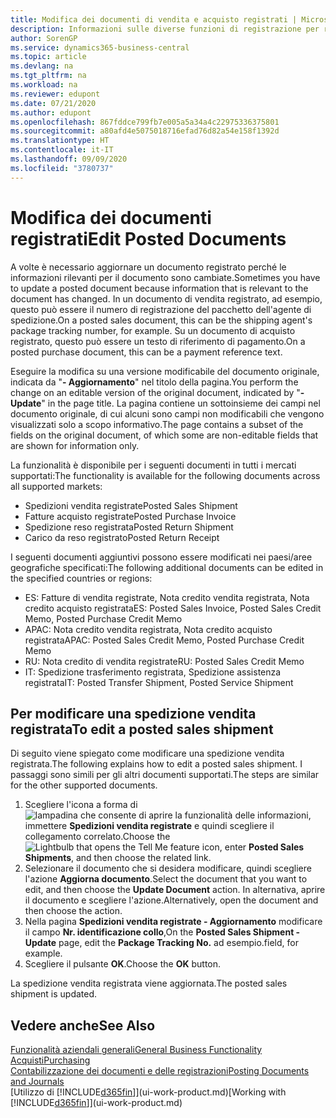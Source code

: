 ```yaml
---
title: Modifica dei documenti di vendita e acquisto registrati | Microsoft Docs
description: Informazioni sulle diverse funzioni di registrazione per registrare documenti di acquisto e sul modo in cui aggiornare documenti registrati.
author: SorenGP
ms.service: dynamics365-business-central
ms.topic: article
ms.devlang: na
ms.tgt_pltfrm: na
ms.workload: na
ms.reviewer: edupont
ms.date: 07/21/2020
ms.author: edupont
ms.openlocfilehash: 867fddce799fb7e005a5a34a4c22975336375801
ms.sourcegitcommit: a80afd4e5075018716efad76d82a54e158f1392d
ms.translationtype: HT
ms.contentlocale: it-IT
ms.lasthandoff: 09/09/2020
ms.locfileid: "3780737"
---
```

# <a name="edit-posted-documents"></a><span data-ttu-id="8bbf1-103">Modifica dei documenti registrati</span><span class="sxs-lookup"><span data-stu-id="8bbf1-103">Edit Posted Documents</span></span>

<span data-ttu-id="8bbf1-104">A volte è necessario aggiornare un documento registrato perché le informazioni rilevanti per il documento sono cambiate.</span><span class="sxs-lookup"><span data-stu-id="8bbf1-104">Sometimes you have to update a posted document because information that is relevant to the document has changed.</span></span> <span data-ttu-id="8bbf1-105">In un documento di vendita registrato, ad esempio, questo può essere il numero di registrazione del pacchetto dell'agente di spedizione.</span><span class="sxs-lookup"><span data-stu-id="8bbf1-105">On a posted sales document, this can be the shipping agent's package tracking number, for example.</span></span> <span data-ttu-id="8bbf1-106">Su un documento di acquisto registrato, questo può essere un testo di riferimento di pagamento.</span><span class="sxs-lookup"><span data-stu-id="8bbf1-106">On a posted purchase document, this can be a payment reference text.</span></span>

<span data-ttu-id="8bbf1-107">Eseguire la modifica su una versione modificabile del documento originale, indicata da "**- Aggiornamento**" nel titolo della pagina.</span><span class="sxs-lookup"><span data-stu-id="8bbf1-107">You perform the change on an editable version of the original document, indicated by "**- Update**" in the page title.</span></span> <span data-ttu-id="8bbf1-108">La pagina contiene un sottoinsieme dei campi nel documento originale, di cui alcuni sono campi non modificabili che vengono visualizzati solo a scopo informativo.</span><span class="sxs-lookup"><span data-stu-id="8bbf1-108">The page contains a subset of the fields on the original document, of which some are non-editable fields that are shown for information only.</span></span>

<span data-ttu-id="8bbf1-109">La funzionalità è disponibile per i seguenti documenti in tutti i mercati supportati:</span><span class="sxs-lookup"><span data-stu-id="8bbf1-109">The functionality is available for the following documents across all supported markets:</span></span>

- <span data-ttu-id="8bbf1-110">Spedizioni vendita registrate</span><span class="sxs-lookup"><span data-stu-id="8bbf1-110">Posted Sales Shipment</span></span>
- <span data-ttu-id="8bbf1-111">Fatture acquisto registrate</span><span class="sxs-lookup"><span data-stu-id="8bbf1-111">Posted Purchase Invoice</span></span>
- <span data-ttu-id="8bbf1-112">Spedizione reso registrata</span><span class="sxs-lookup"><span data-stu-id="8bbf1-112">Posted Return Shipment</span></span>
- <span data-ttu-id="8bbf1-113">Carico da reso registrato</span><span class="sxs-lookup"><span data-stu-id="8bbf1-113">Posted Return Receipt</span></span>

<span data-ttu-id="8bbf1-114">I seguenti documenti aggiuntivi possono essere modificati nei paesi/aree geografiche specificati:</span><span class="sxs-lookup"><span data-stu-id="8bbf1-114">The following additional documents can be edited in the specified countries or regions:</span></span>

- <span data-ttu-id="8bbf1-115">ES: Fatture di vendita registrate, Nota credito vendita registrata, Nota credito acquisto registrata</span><span class="sxs-lookup"><span data-stu-id="8bbf1-115">ES: Posted Sales Invoice, Posted Sales Credit Memo, Posted Purchase Credit Memo</span></span>
- <span data-ttu-id="8bbf1-116">APAC: Nota credito vendita registrata, Nota credito acquisto registrata</span><span class="sxs-lookup"><span data-stu-id="8bbf1-116">APAC: Posted Sales Credit Memo, Posted Purchase Credit Memo</span></span>
- <span data-ttu-id="8bbf1-117">RU: Nota credito di vendita registrate</span><span class="sxs-lookup"><span data-stu-id="8bbf1-117">RU: Posted Sales Credit Memo</span></span>
- <span data-ttu-id="8bbf1-118">IT: Spedizione trasferimento registrata, Spedizione assistenza registrata</span><span class="sxs-lookup"><span data-stu-id="8bbf1-118">IT: Posted Transfer Shipment, Posted Service Shipment</span></span>

## <a name="to-edit-a-posted-sales-shipment"></a><span data-ttu-id="8bbf1-119">Per modificare una spedizione vendita registrata</span><span class="sxs-lookup"><span data-stu-id="8bbf1-119">To edit a posted sales shipment</span></span>

<span data-ttu-id="8bbf1-120">Di seguito viene spiegato come modificare una spedizione vendita registrata.</span><span class="sxs-lookup"><span data-stu-id="8bbf1-120">The following explains how to edit a posted sales shipment.</span></span> <span data-ttu-id="8bbf1-121">I passaggi sono simili per gli altri documenti supportati.</span><span class="sxs-lookup"><span data-stu-id="8bbf1-121">The steps are similar for the other supported documents.</span></span>

1. <span data-ttu-id="8bbf1-122">Scegliere l'icona a forma di ![lampadina che consente di aprire la funzionalità delle informazioni](media/ui-search/search_small.png "Informazioni sull'operazione che si desidera eseguire"), immettere **Spedizioni vendita registrate** e quindi scegliere il collegamento correlato.</span><span class="sxs-lookup"><span data-stu-id="8bbf1-122">Choose the ![Lightbulb that opens the Tell Me feature](media/ui-search/search_small.png "Tell me what you want to do") icon, enter **Posted Sales Shipments**, and then choose the related link.</span></span>
2. <span data-ttu-id="8bbf1-123">Selezionare il documento che si desidera modificare, quindi scegliere l'azione **Aggiorna documento**.</span><span class="sxs-lookup"><span data-stu-id="8bbf1-123">Select the document that you want to edit, and then choose the **Update Document** action.</span></span> <span data-ttu-id="8bbf1-124">In alternativa, aprire il documento e scegliere l'azione.</span><span class="sxs-lookup"><span data-stu-id="8bbf1-124">Alternatively, open the document and then choose the action.</span></span>
3. <span data-ttu-id="8bbf1-125">Nella pagina **Spedizioni vendita registrate - Aggiornamento** modificare il campo **Nr. identificazione collo**,</span><span class="sxs-lookup"><span data-stu-id="8bbf1-125">On the **Posted Sales Shipment - Update** page, edit the **Package Tracking No.**</span></span> <span data-ttu-id="8bbf1-126">ad esempio.</span><span class="sxs-lookup"><span data-stu-id="8bbf1-126">field, for example.</span></span>
4. <span data-ttu-id="8bbf1-127">Scegliere il pulsante **OK**.</span><span class="sxs-lookup"><span data-stu-id="8bbf1-127">Choose the **OK** button.</span></span>

<span data-ttu-id="8bbf1-128">La spedizione vendita registrata viene aggiornata.</span><span class="sxs-lookup"><span data-stu-id="8bbf1-128">The posted sales shipment is updated.</span></span>

## <a name="see-also"></a><span data-ttu-id="8bbf1-129">Vedere anche</span><span class="sxs-lookup"><span data-stu-id="8bbf1-129">See Also</span></span>

[<span data-ttu-id="8bbf1-130">Funzionalità aziendali generali</span><span class="sxs-lookup"><span data-stu-id="8bbf1-130">General Business Functionality</span></span>](ui-across-business-areas.md)  
[<span data-ttu-id="8bbf1-131">Acquisti</span><span class="sxs-lookup"><span data-stu-id="8bbf1-131">Purchasing</span></span>](purchasing-manage-purchasing.md)  
[<span data-ttu-id="8bbf1-132">Contabilizzazione dei documenti e delle registrazioni</span><span class="sxs-lookup"><span data-stu-id="8bbf1-132">Posting Documents and Journals</span></span>](ui-post-documents-journals.md)  
<span data-ttu-id="8bbf1-133">[Utilizzo di [!INCLUDE[d365fin](includes/d365fin_md.md)]](ui-work-product.md)</span><span class="sxs-lookup"><span data-stu-id="8bbf1-133">[Working with [!INCLUDE[d365fin](includes/d365fin_md.md)]](ui-work-product.md)</span></span>  
